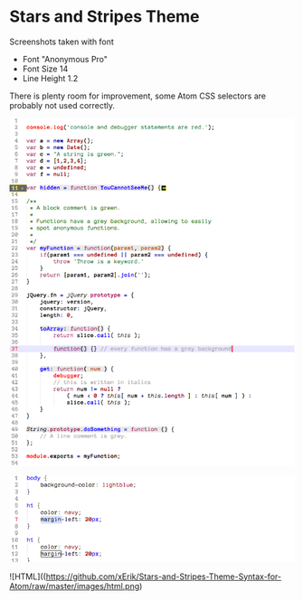 # Stars and Stripes Theme

Screenshots taken with font

* Font "Anonymous Pro"
* Font Size 14
* Line Height 1.2

There is plenty room for improvement, some Atom CSS selectors are probably not used correctly.

![Javascript](https://github.com/xErik/Stars-and-Stripes-Theme-Syntax-for-Atom/raw/master/images/javascript.png)

![CSS](https://github.com/xErik/Stars-and-Stripes-Theme-Syntax-for-Atom/raw/master/images/css.png)

![HTML]((https://github.com/xErik/Stars-and-Stripes-Theme-Syntax-for-Atom/raw/master/images/html.png)
